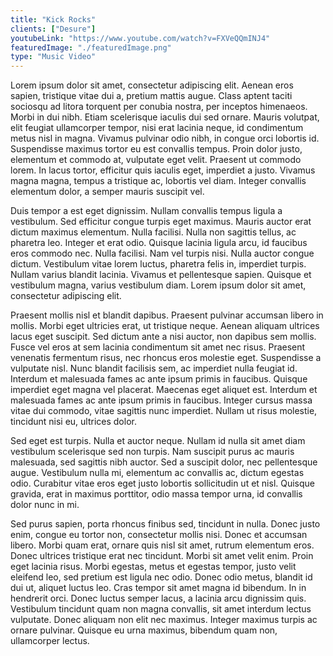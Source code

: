 ```yaml
---
title: "Kick Rocks"
clients: ["Desure"]
youtubeLink: "https://www.youtube.com/watch?v=FXVeQQmINJ4"
featuredImage: "./featuredImage.png"
type: "Music Video"
---
```


Lorem ipsum dolor sit amet, consectetur adipiscing elit. Aenean eros sapien, tristique vitae dui a, pretium mattis augue. Class aptent taciti sociosqu ad litora torquent per conubia nostra, per inceptos himenaeos. Morbi in dui nibh. Etiam scelerisque iaculis dui sed ornare. Mauris volutpat, elit feugiat ullamcorper tempor, nisi erat lacinia neque, id condimentum metus nisl in magna. Vivamus pulvinar odio nibh, in congue orci lobortis id. Suspendisse maximus tortor eu est convallis tempus. Proin dolor justo, elementum et commodo at, vulputate eget velit. Praesent ut commodo lorem. In lacus tortor, efficitur quis iaculis eget, imperdiet a justo. Vivamus magna magna, tempus a tristique ac, lobortis vel diam. Integer convallis elementum dolor, a semper mauris suscipit vel.

Duis tempor a est eget dignissim. Nullam convallis tempus ligula a vestibulum. Sed efficitur congue turpis eget maximus. Mauris auctor erat dictum maximus elementum. Nulla facilisi. Nulla non sagittis tellus, ac pharetra leo. Integer et erat odio. Quisque lacinia ligula arcu, id faucibus eros commodo nec. Nulla facilisi. Nam vel turpis nisi. Nulla auctor congue dictum. Vestibulum vitae lorem luctus, pharetra felis in, imperdiet turpis. Nullam varius blandit lacinia. Vivamus et pellentesque sapien. Quisque et vestibulum magna, varius vestibulum diam. Lorem ipsum dolor sit amet, consectetur adipiscing elit.

Praesent mollis nisl et blandit dapibus. Praesent pulvinar accumsan libero in mollis. Morbi eget ultricies erat, ut tristique neque. Aenean aliquam ultrices lacus eget suscipit. Sed dictum ante a nisi auctor, non dapibus sem mollis. Fusce vel eros at sem lacinia condimentum sit amet nec risus. Praesent venenatis fermentum risus, nec rhoncus eros molestie eget. Suspendisse a vulputate nisl. Nunc blandit facilisis sem, ac imperdiet nulla feugiat id. Interdum et malesuada fames ac ante ipsum primis in faucibus. Quisque imperdiet eget magna vel placerat. Maecenas eget aliquet est. Interdum et malesuada fames ac ante ipsum primis in faucibus. Integer cursus massa vitae dui commodo, vitae sagittis nunc imperdiet. Nullam ut risus molestie, tincidunt nisi eu, ultrices dolor.

Sed eget est turpis. Nulla et auctor neque. Nullam id nulla sit amet diam vestibulum scelerisque sed non turpis. Nam suscipit purus ac mauris malesuada, sed sagittis nibh auctor. Sed a suscipit dolor, nec pellentesque augue. Vestibulum nulla mi, elementum ac convallis ac, dictum egestas odio. Curabitur vitae eros eget justo lobortis sollicitudin ut et nisl. Quisque gravida, erat in maximus porttitor, odio massa tempor urna, id convallis dolor nunc in mi.

Sed purus sapien, porta rhoncus finibus sed, tincidunt in nulla. Donec justo enim, congue eu tortor non, consectetur mollis nisi. Donec et accumsan libero. Morbi quam erat, ornare quis nisl sit amet, rutrum elementum eros. Donec ultrices tristique erat nec tincidunt. Morbi sit amet velit enim. Proin eget lacinia risus. Morbi egestas, metus et egestas tempor, justo velit eleifend leo, sed pretium est ligula nec odio. Donec odio metus, blandit id dui ut, aliquet luctus leo. Cras tempor sit amet magna id bibendum. In in hendrerit orci. Donec luctus semper lacus, a lacinia arcu dignissim quis. Vestibulum tincidunt quam non magna convallis, sit amet interdum lectus vulputate. Donec aliquam non elit nec maximus. Integer maximus turpis ac ornare pulvinar. Quisque eu urna maximus, bibendum quam non, ullamcorper lectus. 